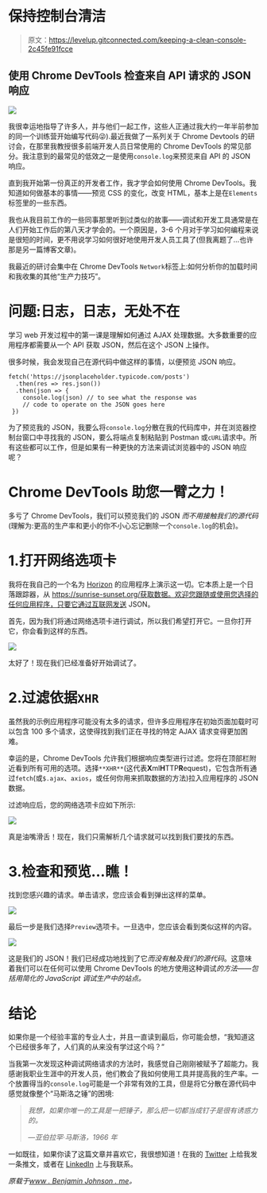 # 保持控制台清洁

> 原文：<https://levelup.gitconnected.com/keeping-a-clean-console-2c45fe91fcce>

## 使用 Chrome DevTools 检查来自 API 请求的 JSON 响应

![](img/7b1fba223a296e9b150a23a0f8a6b771.png)

我很幸运地指导了许多人，并与他们一起工作，这些人正通过我大约一年半前参加的同一个训练营开始编写代码😜).最近我做了一系列关于 Chrome Devtools 的研讨会，在那里我教授很多前端开发人员日常使用的 Chrome DevTools 的常见部分。我注意到的最常见的低效之一是使用`console.log`来预览来自 API 的 JSON 响应。

直到我开始第一份真正的开发者工作，我才学会如何使用 Chrome DevTools。我知道如何做基本的事情——预览 CSS 的变化，改变 HTML，基本上是在`Elements`标签里的一些东西。

我也从我目前工作的一些同事那里听到过类似的故事——调试和开发工具通常是在人们开始工作后的第八天才学会的。一个原因是，3-6 个月对于学习如何编程来说是很短的时间，更不用说学习如何很好地使用开发人员工具了(但我离题了…也许那是另一篇博客文章)。

我最近的研讨会集中在 Chrome DevTools `Network`标签上:如何分析你的加载时间和我收集的其他“生产力技巧”。

# 问题:日志，日志，无处不在

学习 web 开发过程中的第一课是理解如何通过 AJAX 处理数据。大多数重要的应用程序都需要从一个 API 获取 JSON，然后在这个 JSON 上操作。

很多时候，我会发现自己在源代码中做这样的事情，以便预览 JSON 响应。

```
fetch('https://jsonplaceholder.typicode.com/posts') 
  .then(res => res.json()) 
  .then(json => { 
    console.log(json) // to see what the response was
    // code to operate on the JSON goes here
 })
```

为了预览我的 JSON，我要么将`console.log`分散在我的代码库中，并在浏览器控制台窗口中寻找我的 JSON，要么将端点复制粘贴到 Postman 或`cURL`请求中。所有这些都可以工作，但是如果有一种更快的方法来调试浏览器中的 JSON 响应呢？

# Chrome DevTools 助您一臂之力！

多亏了 Chrome DevTools，我们可以预览我们的 JSON *而不用接触我们的源代码*(理解为:更高的生产率和更小的你不小心忘记删除一个`console.log`的机会)。

# 1.打开网络选项卡

我将在我自己的一个名为 [Horizon](https://benjaminj6.github.io/horizon) 的应用程序上演示这一切。它本质上是一个日落跟踪器，从 https://sunrise-sunset.org/获取数据。欢迎您跟随或使用您选择的任何应用程序，只要它通过互联网发送 JSON。

首先，因为我们将通过网络选项卡进行调试，所以我们希望打开它。一旦你打开它，你会看到这样的东西。

![](img/177ea56de9c62146731b1f19031322d4.png)

太好了！现在我们已经准备好开始调试了。

# 2.过滤依据`XHR`

虽然我的示例应用程序可能没有太多的请求，但许多应用程序在初始页面加载时可以包含 100 多个请求，这使得找到我们正在寻找的特定 AJAX 请求变得更加困难。

幸运的是，Chrome DevTools 允许我们根据响应类型进行过滤。您将在顶部栏附近看到所有可用的选项。选择`**XHR**`(这代表**X**ml**H**TTP**R**equest)，它包含所有通过`fetch`(或`$.ajax`、`axios`，或任何你用来抓取数据的方法)拉入应用程序的 JSON 数据。

过滤响应后，您的网络选项卡应如下所示:

![](img/9046f7e61dbc0f0a66bc1c9e8561ada3.png)

真是油嘴滑舌！现在，我们只需解析几个请求就可以找到我们要找的东西。

# 3.检查和预览…瞧！

找到您感兴趣的请求。单击请求，您应该会看到弹出这样的菜单。

![](img/4ad474263476a96536ca290bd083b0da.png)

最后一步是我们选择`Preview`选项卡。一旦选中，您应该会看到类似这样的内容。

![](img/0917900392578c8b49a513cd22e841ee.png)

这是我们的 JSON！我们已经成功地找到了它*而没有触及我们的源代码*。这意味着我们可以在任何可以使用 Chrome DevTools 的地方使用这种调试*的方法——包括用简化的 JavaScript 调试生产中的站点。*

# 结论

如果你是一个经验丰富的专业人士，并且一直读到最后，你可能会想，“我知道这个已经很多年了，人们真的从来没有学过这个吗？”

当我第一次发现这种调试网络请求的方法时，我感觉自己刚刚被赋予了超能力。我感谢我职业生涯中的开发人员，他们教会了我如何使用工具并提高我的生产率。一个放置得当的`console.log`可能是一个非常有效的工具，但是将它分散在源代码中感觉就像整个“马斯洛之锤”的困境:

> *我想，如果你唯一的工具是一把锤子，那么把一切都当成钉子是很有诱惑力的。*
> 
> *—亚伯拉罕·马斯洛，1966 年*

一如既往，如果你读了这篇文章并喜欢它，我很想知道！在我的 [Twitter](https://twitter.com/benjamminj) 上给我发一条推文，或者在 [LinkedIn](https://www.linkedin.com/in/benjamin-d-johnson/) 上与我联系。

*原载于*[*www . Benjamin Johnson . me*](https://www.benjaminjohnson.me/blog/clean-console-using-chrome-devtools-to-stop-logging-to-the-console/)*。*